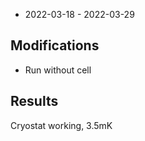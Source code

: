 * 2022-03-18 - 2022-03-29

## Modifications

* Run without cell

## Results

Cryostat working, 3.5mK


